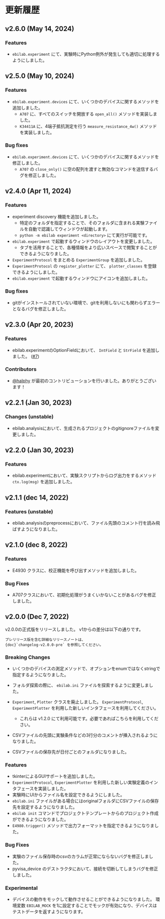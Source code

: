 更新履歴
========

v2.6.0 (May 14, 2024)
---------------------

### Features

- `ebilab.experiment` にて、実験時にPython例外が発生しても適切に処理するようにしました。

v2.5.0 (May 10, 2024)
---------------------

### Features

- `ebilab.experiment.devices` にて、いくつかのデバイスに関するメソッドを追加しました。
    - `A707` に、すべてのスイッチを開放する `open_all()` メソッドを実装しました。
    - `K34411A` に、4端子抵抗測定を行う `measure_resistance_4w()` メソッドを実装しました。

### Bug fixes

- `ebilab.experiment.devices` にて、いくつかのデバイスに関するメソッドを修正しました。
    - `A707` の `close_only()` に空の配列を渡すと無効なコマンドを送信するバグを修正しました。

v2.4.0 (Apr 11, 2024)
---------------------

### Features

-   experiment discovery 機能を追加しました。
    -   特定のフォルダを指定することで、そのフォルダに含まれる実験ファイルを自動で認識してウィンドウが起動します。
    -   `python -m ebilab experiment <directory>`
        にて実行が可能です。
-   `ebilab.experiment`
    で起動するウィンドウのレイアウトを変更しました。
    -   タブを活用することで、各種情報をより広いスペースで閲覧することができるようになりました。
-   `ExperimentProtocol` をまとめる
    `ExperimentGroup` を追加しました。
-   `ExperimentProtocol` の `register_plotter`
    にて、 `plotter_classes` を登録できるようにしました。
-   `ebilab.experiment`
    で起動するウィンドウにアイコンを追加しました。

### Bug fixes

-   gitがインストールされていない環境で、gitを利用しないにも関わらずエラーとなるバグを修正しました。

v2.3.0 (Apr 20, 2023)
---------------------

### Features

-   ebilab.experimentのOptionFieldにおいて、 `IntField` と
    `StrField` を追加しました。
    ([\#7](https://github.com/ebiyuu1121/ebilab/pull/7/))

### Contributors

-   [\@halphy](https://github.com/halphy)
    が最初のコントリビューションを行いました。ありがとうございます！

v2.2.1 (Jan 30, 2023)
---------------------

### Changes (unstable)

-   ebilab.analysisにおいて、生成されるプロジェクトのgitignoreファイルを変更しました。

v2.2.0 (Jan 30, 2023)
---------------------

### Features

-   ebilab.experimentにおいて、実験スクリプトからログ出力をするメソッド
    `ctx.log(msg)` を追加しました。

v2.1.1 (dec 14, 2022)
---------------------

### Features (unstable)

-   ebilab.analysisのpreprocessにおいて、ファイル先頭のコメント行を読み飛ばすようになりました。

v2.1.0 (dec 8, 2022)
--------------------

### Features

-   E4930 クラスに、校正機能を呼び出すメソッドを追加しました。

### Bug Fixes

-   A707クラスにおいて、初期化処理がうまくいかないことがあるバグを修正しました。

v2.0.0 (Dec 7, 2022)
--------------------

v2.0.0の正式版をリリースしました。 v1からの差分は以下の通りです。

```{note}
プレリリース版を含む詳細なリリースノートは、
{doc}`changelog-v2.0.0-pre` を参照してください。
```

### Breaking Changes

-   いくつかのデバイスの測定メソッドで、オプションをenumではなくstringで指定するようになりました。

-   フォルダ探索の際に、 `ebilab.ini`
    ファイルを探索するように変更しました。
-   `Experiment`, `Plotter` クラスを廃止しました。 `ExperimentProtocol`,
    `ExperimentPlotter`
    を利用した新しいインタフェースを利用してください。
    -   これらは v1.2.0 にて利用可能です。必要であればこちらを利用してください。
-   CSVファイルの先頭に実験条件などの3行分のコメントが挿入されるようになりました。

-   CSVファイルの保存先が日付ごとのフォルダになりました。

### Features

-   tkinterによるGUIサポートを追加しました。
-   `ExperimentProtocol`, `ExperimentPlotter`
    を利用した新しい実験定義のインタフェースを実装しました。
-   実験時にUIからファイル名を設定できるようにしました。
-   `ebilab.ini`
    ファイルがある場合にはoriginalフォルダにCSVファイルの保存先を設定するようになりました。
-   `ebilab init`
    コマンドでプロジェクトテンプレートからのプロジェクト作成ができるようになりました。
-   `E4980.trigger()`
    メソッドで出力フォーマットを指定できるようになりました。

### Bug Fixes

-   実験のファイル保存時のcsvのカラムが正常にならないバグを修正しました。
-   pyvisa\_device
    のデストラクタにおいて、接続を切断してしまうバグを修正しました。

### Experimental

-   デバイスの動作をモックして動作させることができるようになりました。
    環境変数 `EBILAB_MOCK`
    を1に設定することでモックが有効になり、デバイスはテストデータを返すようになります。
